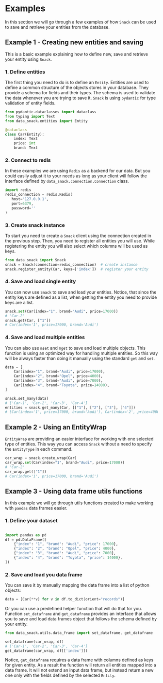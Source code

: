 # Examples
In this section we will go through a few examples of how `Snack` can be used to save and retrieve your entities from the database.

## Example 1 - Creating new entities and saving
This is a basic example explaining how to define new, save and retrieve your entity using `Snack`.

### 1. Define entities
The first thing you need to do is to define an `Entity`. Entities are used to define a common structure of the objects stores in your database.
They provide a schema for fields and their types. The schema is used to validate the data whenever you are trying to save it.
`Snack` is using `pydantic` for type validation of entity fields.

```python
from pydantic.dataclasses import dataclass
from typing import Text
from data_snack.entities import Entity

@dataclass
class Car(Entity):
    index: Text
    price: int
    brand: Text
```

### 2. Connect to redis
In these examples we are using `Redis` as a backend for our data. But you could easily adjust it to your needs as long as your client will follow
the interface defined by `data_snack.connection.Connection` class.

```python
import redis
redis_connection = redis.Redis(
   host='127.0.0.1',
   port=6379,
   password=''
)
```

### 3. Create snack instance
To start you need to create a `Snack` client using the connection created in the previous step. Then, you need to register all entities you will use.
While registering the entity you will also select which columns will be used as keys.

```python
from data_snack import Snack
snack = Snack(connection=redis_connection)  # create instance
snack.register_entity(Car, keys=['index'])  # register your entity
```

### 4. Save and load single entity
You can now use `Snack` to save and load your entities. Notice, that since the entity keys are defined as a list, when getting the entity you need to provide keys are a list.

```python
snack.set(Car(index="1", brand="Audi", price=17000))
# 'Car-2'
snack.get(Car, ["1"])
# Car(index='1', price=17000, brand='Audi')
```

### 4. Save and load multiple entities
You can also use `mset` and `mget` to save and load multiple objects. This function is using an optimized way for handling multiple entities. So this way will be always faster than doing it manually using the standard `get` and `set`.

```python
data = [
    Car(index="1", brand="Audi", price=17000),
    Car(index="2", brand="Opel", price=4000),
    Car(index="3", brand="Audi", price=7000),
    Car(index="4", brand="Toyota", price=14000),
]

snack.set_many(data)
# ['Car-1', 'Car-2', 'Car-3', 'Car-4']
entities = snack.get_many(Car, [["1"], ["2"], ["3"], ["4"]])
# [Car(index='1', price=17000, brand='Audi'), Car(index='2', price=4000, brand='Opel'), Car(index='3', price=7000, brand='Audi')]
```


## Example 2 - Using an EntityWrap
`EntityWrap` are providing an easier interface for working with one selected type of entities.
This way you can access `Snack` without a need to specify the `EntityType` in each command. 

```python
car_wrap = snack.create_wrap(Car)
car_wrap.set(Car(index="1", brand="Audi", price=17000))
# 'Car-2'
car_wrap.get(["1"])
# Car(index='1', price=17000, brand='Audi')
```

## Example 3 - Using data frame utils functions
In this example we will go through utils functions created to make working with `pandas` data frames easier.

### 1. Define your dataset
```python

import pandas as pd
df = pd.DataFrame([
    {"index": "1", "brand": "Audi", "price": 17000},
    {"index": "2", "brand": "Opel", "price": 4000},
    {"index": "3", "brand": "Audi", "price": 7000},
    {"index": "4", "brand": "Toyota", "price": 14000},
])
```

### 2. Save and load you data frame
You can save it by manually mapping the data frame into a list of python objects:

```python
data = [Car(**v) for v in df.to_dict(orient="records")]
```

Or you can use a predefined helper function that will do that for you.
Function `set_dataframe` and `get_dataframe` provides an interface that allows you to save and load data frames object
that follows the schema defined by your entity. 

```python
from data_snack.utils.data_frame import set_dataframe, get_dataframe

set_dataframe(car_wrap, df)
# ['Car-1', 'Car-2', 'Car-3', 'Car-4']
get_dataframe(car_wrap, df[['index']])
```

Notice, `get_dataframe` requires a data frame with columns defined as keys for given entity. As a result the function
will return all entities mapped into a data frame. It will not extend an input data frame,
but instead return a new one only with the fields defined by the selected `Entity`. 
